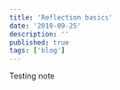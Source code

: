 ```yaml
---
title: 'Reflection basics'
date: '2019-09-25'
description: ''
published: true
tags: ['blog']
---
```


Testing note
